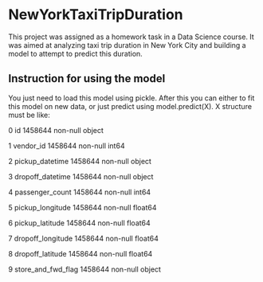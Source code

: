 # NewYorkTaxiTripDuration
This project was assigned as a homework task in a Data Science course. It was aimed at analyzing taxi trip duration in New York City and building a model to attempt to predict this duration.

## Instruction for using the model
You just need to load this model using pickle. After this you can either to fit this model on new data, or just predict using model.predict(X).
X structure must be like:

 0   id                  1458644 non-null  object 
 
 1   vendor_id           1458644 non-null  int64  
 
 2   pickup_datetime     1458644 non-null  object 
 
 3   dropoff_datetime    1458644 non-null  object 
 
 4   passenger_count     1458644 non-null  int64  
 
 5   pickup_longitude    1458644 non-null  float64
 
 6   pickup_latitude     1458644 non-null  float64
 
 7   dropoff_longitude   1458644 non-null  float64
 
 8   dropoff_latitude    1458644 non-null  float64
 
 9   store_and_fwd_flag  1458644 non-null  object 
